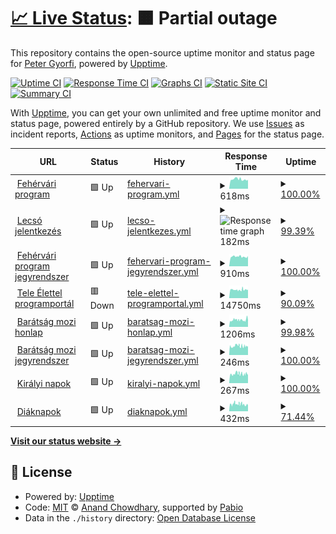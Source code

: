 # [📈 Live Status](https://apgyorfi.github.io/szkkk-monitor): <!--live status--> **🟧 Partial outage**

This repository contains the open-source uptime monitor and status page for [Peter Gyorfi](https://apgyorfi.dev), powered by [Upptime](https://github.com/upptime/upptime).

[![Uptime CI](https://github.com/apgyorfi/szkkk-monitor/workflows/Uptime%20CI/badge.svg)](https://github.com/apgyorfi/szkkk-monitor/actions?query=workflow%3A%22Uptime+CI%22)
[![Response Time CI](https://github.com/apgyorfi/szkkk-monitor/workflows/Response%20Time%20CI/badge.svg)](https://github.com/apgyorfi/szkkk-monitor/actions?query=workflow%3A%22Response+Time+CI%22)
[![Graphs CI](https://github.com/apgyorfi/szkkk-monitor/workflows/Graphs%20CI/badge.svg)](https://github.com/apgyorfi/szkkk-monitor/actions?query=workflow%3A%22Graphs+CI%22)
[![Static Site CI](https://github.com/apgyorfi/szkkk-monitor/workflows/Static%20Site%20CI/badge.svg)](https://github.com/apgyorfi/szkkk-monitor/actions?query=workflow%3A%22Static+Site+CI%22)
[![Summary CI](https://github.com/apgyorfi/szkkk-monitor/workflows/Summary%20CI/badge.svg)](https://github.com/apgyorfi/szkkk-monitor/actions?query=workflow%3A%22Summary+CI%22)

With [Upptime](https://upptime.js.org), you can get your own unlimited and free uptime monitor and status page, powered entirely by a GitHub repository. We use [Issues](https://github.com/apgyorfi/szkkk-monitor/issues) as incident reports, [Actions](https://github.com/apgyorfi/szkkk-monitor/actions) as uptime monitors, and [Pages](https://apgyorfi.github.io/szkkk-monitor) for the status page.

<!--start: status pages-->
<!-- This summary is generated by Upptime (https://github.com/upptime/upptime) -->
<!-- Do not edit this manually, your changes will be overwritten -->
<!-- prettier-ignore -->
| URL | Status | History | Response Time | Uptime |
| --- | ------ | ------- | ------------- | ------ |
| <img alt="" src="https://icons.duckduckgo.com/ip3/www.fehervariprogram.hu.ico" height="13"> [Fehérvári program](https://www.fehervariprogram.hu) | 🟩 Up | [fehervari-program.yml](https://github.com/apgyorfi/szkkk-monitor/commits/HEAD/history/fehervari-program.yml) | <details><summary><img alt="Response time graph" src="./graphs/fehervari-program/response-time-week.png" height="20"> 618ms</summary><br><a href="https://apgyorfi.github.io/szkkk-monitor/history/fehervari-program"><img alt="Response time 1514" src="https://img.shields.io/endpoint?url=https%3A%2F%2Fraw.githubusercontent.com%2Fapgyorfi%2Fszkkk-monitor%2FHEAD%2Fapi%2Ffehervari-program%2Fresponse-time.json"></a><br><a href="https://apgyorfi.github.io/szkkk-monitor/history/fehervari-program"><img alt="24-hour response time 507" src="https://img.shields.io/endpoint?url=https%3A%2F%2Fraw.githubusercontent.com%2Fapgyorfi%2Fszkkk-monitor%2FHEAD%2Fapi%2Ffehervari-program%2Fresponse-time-day.json"></a><br><a href="https://apgyorfi.github.io/szkkk-monitor/history/fehervari-program"><img alt="7-day response time 618" src="https://img.shields.io/endpoint?url=https%3A%2F%2Fraw.githubusercontent.com%2Fapgyorfi%2Fszkkk-monitor%2FHEAD%2Fapi%2Ffehervari-program%2Fresponse-time-week.json"></a><br><a href="https://apgyorfi.github.io/szkkk-monitor/history/fehervari-program"><img alt="30-day response time 532" src="https://img.shields.io/endpoint?url=https%3A%2F%2Fraw.githubusercontent.com%2Fapgyorfi%2Fszkkk-monitor%2FHEAD%2Fapi%2Ffehervari-program%2Fresponse-time-month.json"></a><br><a href="https://apgyorfi.github.io/szkkk-monitor/history/fehervari-program"><img alt="1-year response time 1514" src="https://img.shields.io/endpoint?url=https%3A%2F%2Fraw.githubusercontent.com%2Fapgyorfi%2Fszkkk-monitor%2FHEAD%2Fapi%2Ffehervari-program%2Fresponse-time-year.json"></a></details> | <details><summary><a href="https://apgyorfi.github.io/szkkk-monitor/history/fehervari-program">100.00%</a></summary><a href="https://apgyorfi.github.io/szkkk-monitor/history/fehervari-program"><img alt="All-time uptime 98.97%" src="https://img.shields.io/endpoint?url=https%3A%2F%2Fraw.githubusercontent.com%2Fapgyorfi%2Fszkkk-monitor%2FHEAD%2Fapi%2Ffehervari-program%2Fuptime.json"></a><br><a href="https://apgyorfi.github.io/szkkk-monitor/history/fehervari-program"><img alt="24-hour uptime 100.00%" src="https://img.shields.io/endpoint?url=https%3A%2F%2Fraw.githubusercontent.com%2Fapgyorfi%2Fszkkk-monitor%2FHEAD%2Fapi%2Ffehervari-program%2Fuptime-day.json"></a><br><a href="https://apgyorfi.github.io/szkkk-monitor/history/fehervari-program"><img alt="7-day uptime 100.00%" src="https://img.shields.io/endpoint?url=https%3A%2F%2Fraw.githubusercontent.com%2Fapgyorfi%2Fszkkk-monitor%2FHEAD%2Fapi%2Ffehervari-program%2Fuptime-week.json"></a><br><a href="https://apgyorfi.github.io/szkkk-monitor/history/fehervari-program"><img alt="30-day uptime 100.00%" src="https://img.shields.io/endpoint?url=https%3A%2F%2Fraw.githubusercontent.com%2Fapgyorfi%2Fszkkk-monitor%2FHEAD%2Fapi%2Ffehervari-program%2Fuptime-month.json"></a><br><a href="https://apgyorfi.github.io/szkkk-monitor/history/fehervari-program"><img alt="1-year uptime 98.97%" src="https://img.shields.io/endpoint?url=https%3A%2F%2Fraw.githubusercontent.com%2Fapgyorfi%2Fszkkk-monitor%2FHEAD%2Fapi%2Ffehervari-program%2Fuptime-year.json"></a></details>
| <img alt="" src="https://icons.duckduckgo.com/ip3/lecso.applynow.hu.ico" height="13"> [Lecsó jelentkezés](https://lecso.applynow.hu) | 🟩 Up | [lecso-jelentkezes.yml](https://github.com/apgyorfi/szkkk-monitor/commits/HEAD/history/lecso-jelentkezes.yml) | <details><summary><img alt="Response time graph" src="./graphs/lecso-jelentkezes/response-time-week.png" height="20"> 182ms</summary><br><a href="https://apgyorfi.github.io/szkkk-monitor/history/lecso-jelentkezes"><img alt="Response time 173" src="https://img.shields.io/endpoint?url=https%3A%2F%2Fraw.githubusercontent.com%2Fapgyorfi%2Fszkkk-monitor%2FHEAD%2Fapi%2Flecso-jelentkezes%2Fresponse-time.json"></a><br><a href="https://apgyorfi.github.io/szkkk-monitor/history/lecso-jelentkezes"><img alt="24-hour response time 122" src="https://img.shields.io/endpoint?url=https%3A%2F%2Fraw.githubusercontent.com%2Fapgyorfi%2Fszkkk-monitor%2FHEAD%2Fapi%2Flecso-jelentkezes%2Fresponse-time-day.json"></a><br><a href="https://apgyorfi.github.io/szkkk-monitor/history/lecso-jelentkezes"><img alt="7-day response time 182" src="https://img.shields.io/endpoint?url=https%3A%2F%2Fraw.githubusercontent.com%2Fapgyorfi%2Fszkkk-monitor%2FHEAD%2Fapi%2Flecso-jelentkezes%2Fresponse-time-week.json"></a><br><a href="https://apgyorfi.github.io/szkkk-monitor/history/lecso-jelentkezes"><img alt="30-day response time 171" src="https://img.shields.io/endpoint?url=https%3A%2F%2Fraw.githubusercontent.com%2Fapgyorfi%2Fszkkk-monitor%2FHEAD%2Fapi%2Flecso-jelentkezes%2Fresponse-time-month.json"></a><br><a href="https://apgyorfi.github.io/szkkk-monitor/history/lecso-jelentkezes"><img alt="1-year response time 173" src="https://img.shields.io/endpoint?url=https%3A%2F%2Fraw.githubusercontent.com%2Fapgyorfi%2Fszkkk-monitor%2FHEAD%2Fapi%2Flecso-jelentkezes%2Fresponse-time-year.json"></a></details> | <details><summary><a href="https://apgyorfi.github.io/szkkk-monitor/history/lecso-jelentkezes">99.39%</a></summary><a href="https://apgyorfi.github.io/szkkk-monitor/history/lecso-jelentkezes"><img alt="All-time uptime 99.56%" src="https://img.shields.io/endpoint?url=https%3A%2F%2Fraw.githubusercontent.com%2Fapgyorfi%2Fszkkk-monitor%2FHEAD%2Fapi%2Flecso-jelentkezes%2Fuptime.json"></a><br><a href="https://apgyorfi.github.io/szkkk-monitor/history/lecso-jelentkezes"><img alt="24-hour uptime 100.00%" src="https://img.shields.io/endpoint?url=https%3A%2F%2Fraw.githubusercontent.com%2Fapgyorfi%2Fszkkk-monitor%2FHEAD%2Fapi%2Flecso-jelentkezes%2Fuptime-day.json"></a><br><a href="https://apgyorfi.github.io/szkkk-monitor/history/lecso-jelentkezes"><img alt="7-day uptime 99.39%" src="https://img.shields.io/endpoint?url=https%3A%2F%2Fraw.githubusercontent.com%2Fapgyorfi%2Fszkkk-monitor%2FHEAD%2Fapi%2Flecso-jelentkezes%2Fuptime-week.json"></a><br><a href="https://apgyorfi.github.io/szkkk-monitor/history/lecso-jelentkezes"><img alt="30-day uptime 99.52%" src="https://img.shields.io/endpoint?url=https%3A%2F%2Fraw.githubusercontent.com%2Fapgyorfi%2Fszkkk-monitor%2FHEAD%2Fapi%2Flecso-jelentkezes%2Fuptime-month.json"></a><br><a href="https://apgyorfi.github.io/szkkk-monitor/history/lecso-jelentkezes"><img alt="1-year uptime 99.56%" src="https://img.shields.io/endpoint?url=https%3A%2F%2Fraw.githubusercontent.com%2Fapgyorfi%2Fszkkk-monitor%2FHEAD%2Fapi%2Flecso-jelentkezes%2Fuptime-year.json"></a></details>
| <img alt="" src="https://icons.duckduckgo.com/ip3/fehervariprogram.hu.ico" height="13"> [Fehérvári program jegyrendszer](https://fehervariprogram.hu/jegy) | 🟩 Up | [fehervari-program-jegyrendszer.yml](https://github.com/apgyorfi/szkkk-monitor/commits/HEAD/history/fehervari-program-jegyrendszer.yml) | <details><summary><img alt="Response time graph" src="./graphs/fehervari-program-jegyrendszer/response-time-week.png" height="20"> 910ms</summary><br><a href="https://apgyorfi.github.io/szkkk-monitor/history/fehervari-program-jegyrendszer"><img alt="Response time 1360" src="https://img.shields.io/endpoint?url=https%3A%2F%2Fraw.githubusercontent.com%2Fapgyorfi%2Fszkkk-monitor%2FHEAD%2Fapi%2Ffehervari-program-jegyrendszer%2Fresponse-time.json"></a><br><a href="https://apgyorfi.github.io/szkkk-monitor/history/fehervari-program-jegyrendszer"><img alt="24-hour response time 971" src="https://img.shields.io/endpoint?url=https%3A%2F%2Fraw.githubusercontent.com%2Fapgyorfi%2Fszkkk-monitor%2FHEAD%2Fapi%2Ffehervari-program-jegyrendszer%2Fresponse-time-day.json"></a><br><a href="https://apgyorfi.github.io/szkkk-monitor/history/fehervari-program-jegyrendszer"><img alt="7-day response time 910" src="https://img.shields.io/endpoint?url=https%3A%2F%2Fraw.githubusercontent.com%2Fapgyorfi%2Fszkkk-monitor%2FHEAD%2Fapi%2Ffehervari-program-jegyrendszer%2Fresponse-time-week.json"></a><br><a href="https://apgyorfi.github.io/szkkk-monitor/history/fehervari-program-jegyrendszer"><img alt="30-day response time 976" src="https://img.shields.io/endpoint?url=https%3A%2F%2Fraw.githubusercontent.com%2Fapgyorfi%2Fszkkk-monitor%2FHEAD%2Fapi%2Ffehervari-program-jegyrendszer%2Fresponse-time-month.json"></a><br><a href="https://apgyorfi.github.io/szkkk-monitor/history/fehervari-program-jegyrendszer"><img alt="1-year response time 1360" src="https://img.shields.io/endpoint?url=https%3A%2F%2Fraw.githubusercontent.com%2Fapgyorfi%2Fszkkk-monitor%2FHEAD%2Fapi%2Ffehervari-program-jegyrendszer%2Fresponse-time-year.json"></a></details> | <details><summary><a href="https://apgyorfi.github.io/szkkk-monitor/history/fehervari-program-jegyrendszer">100.00%</a></summary><a href="https://apgyorfi.github.io/szkkk-monitor/history/fehervari-program-jegyrendszer"><img alt="All-time uptime 98.94%" src="https://img.shields.io/endpoint?url=https%3A%2F%2Fraw.githubusercontent.com%2Fapgyorfi%2Fszkkk-monitor%2FHEAD%2Fapi%2Ffehervari-program-jegyrendszer%2Fuptime.json"></a><br><a href="https://apgyorfi.github.io/szkkk-monitor/history/fehervari-program-jegyrendszer"><img alt="24-hour uptime 100.00%" src="https://img.shields.io/endpoint?url=https%3A%2F%2Fraw.githubusercontent.com%2Fapgyorfi%2Fszkkk-monitor%2FHEAD%2Fapi%2Ffehervari-program-jegyrendszer%2Fuptime-day.json"></a><br><a href="https://apgyorfi.github.io/szkkk-monitor/history/fehervari-program-jegyrendszer"><img alt="7-day uptime 100.00%" src="https://img.shields.io/endpoint?url=https%3A%2F%2Fraw.githubusercontent.com%2Fapgyorfi%2Fszkkk-monitor%2FHEAD%2Fapi%2Ffehervari-program-jegyrendszer%2Fuptime-week.json"></a><br><a href="https://apgyorfi.github.io/szkkk-monitor/history/fehervari-program-jegyrendszer"><img alt="30-day uptime 100.00%" src="https://img.shields.io/endpoint?url=https%3A%2F%2Fraw.githubusercontent.com%2Fapgyorfi%2Fszkkk-monitor%2FHEAD%2Fapi%2Ffehervari-program-jegyrendszer%2Fuptime-month.json"></a><br><a href="https://apgyorfi.github.io/szkkk-monitor/history/fehervari-program-jegyrendszer"><img alt="1-year uptime 98.94%" src="https://img.shields.io/endpoint?url=https%3A%2F%2Fraw.githubusercontent.com%2Fapgyorfi%2Fszkkk-monitor%2FHEAD%2Fapi%2Ffehervari-program-jegyrendszer%2Fuptime-year.json"></a></details>
| <img alt="" src="https://icons.duckduckgo.com/ip3/teleelettel.hu.ico" height="13"> [Tele Élettel programportál](https://teleelettel.hu) | 🟥 Down | [tele-elettel-programportal.yml](https://github.com/apgyorfi/szkkk-monitor/commits/HEAD/history/tele-elettel-programportal.yml) | <details><summary><img alt="Response time graph" src="./graphs/tele-elettel-programportal/response-time-week.png" height="20"> 14750ms</summary><br><a href="https://apgyorfi.github.io/szkkk-monitor/history/tele-elettel-programportal"><img alt="Response time 12825" src="https://img.shields.io/endpoint?url=https%3A%2F%2Fraw.githubusercontent.com%2Fapgyorfi%2Fszkkk-monitor%2FHEAD%2Fapi%2Ftele-elettel-programportal%2Fresponse-time.json"></a><br><a href="https://apgyorfi.github.io/szkkk-monitor/history/tele-elettel-programportal"><img alt="24-hour response time 13473" src="https://img.shields.io/endpoint?url=https%3A%2F%2Fraw.githubusercontent.com%2Fapgyorfi%2Fszkkk-monitor%2FHEAD%2Fapi%2Ftele-elettel-programportal%2Fresponse-time-day.json"></a><br><a href="https://apgyorfi.github.io/szkkk-monitor/history/tele-elettel-programportal"><img alt="7-day response time 14750" src="https://img.shields.io/endpoint?url=https%3A%2F%2Fraw.githubusercontent.com%2Fapgyorfi%2Fszkkk-monitor%2FHEAD%2Fapi%2Ftele-elettel-programportal%2Fresponse-time-week.json"></a><br><a href="https://apgyorfi.github.io/szkkk-monitor/history/tele-elettel-programportal"><img alt="30-day response time 14213" src="https://img.shields.io/endpoint?url=https%3A%2F%2Fraw.githubusercontent.com%2Fapgyorfi%2Fszkkk-monitor%2FHEAD%2Fapi%2Ftele-elettel-programportal%2Fresponse-time-month.json"></a><br><a href="https://apgyorfi.github.io/szkkk-monitor/history/tele-elettel-programportal"><img alt="1-year response time 12825" src="https://img.shields.io/endpoint?url=https%3A%2F%2Fraw.githubusercontent.com%2Fapgyorfi%2Fszkkk-monitor%2FHEAD%2Fapi%2Ftele-elettel-programportal%2Fresponse-time-year.json"></a></details> | <details><summary><a href="https://apgyorfi.github.io/szkkk-monitor/history/tele-elettel-programportal">90.09%</a></summary><a href="https://apgyorfi.github.io/szkkk-monitor/history/tele-elettel-programportal"><img alt="All-time uptime 98.13%" src="https://img.shields.io/endpoint?url=https%3A%2F%2Fraw.githubusercontent.com%2Fapgyorfi%2Fszkkk-monitor%2FHEAD%2Fapi%2Ftele-elettel-programportal%2Fuptime.json"></a><br><a href="https://apgyorfi.github.io/szkkk-monitor/history/tele-elettel-programportal"><img alt="24-hour uptime 93.58%" src="https://img.shields.io/endpoint?url=https%3A%2F%2Fraw.githubusercontent.com%2Fapgyorfi%2Fszkkk-monitor%2FHEAD%2Fapi%2Ftele-elettel-programportal%2Fuptime-day.json"></a><br><a href="https://apgyorfi.github.io/szkkk-monitor/history/tele-elettel-programportal"><img alt="7-day uptime 90.09%" src="https://img.shields.io/endpoint?url=https%3A%2F%2Fraw.githubusercontent.com%2Fapgyorfi%2Fszkkk-monitor%2FHEAD%2Fapi%2Ftele-elettel-programportal%2Fuptime-week.json"></a><br><a href="https://apgyorfi.github.io/szkkk-monitor/history/tele-elettel-programportal"><img alt="30-day uptime 96.35%" src="https://img.shields.io/endpoint?url=https%3A%2F%2Fraw.githubusercontent.com%2Fapgyorfi%2Fszkkk-monitor%2FHEAD%2Fapi%2Ftele-elettel-programportal%2Fuptime-month.json"></a><br><a href="https://apgyorfi.github.io/szkkk-monitor/history/tele-elettel-programportal"><img alt="1-year uptime 98.13%" src="https://img.shields.io/endpoint?url=https%3A%2F%2Fraw.githubusercontent.com%2Fapgyorfi%2Fszkkk-monitor%2FHEAD%2Fapi%2Ftele-elettel-programportal%2Fuptime-year.json"></a></details>
| <img alt="" src="https://icons.duckduckgo.com/ip3/baratsagmozi.hu.ico" height="13"> [Barátság mozi honlap](https://baratsagmozi.hu) | 🟩 Up | [baratsag-mozi-honlap.yml](https://github.com/apgyorfi/szkkk-monitor/commits/HEAD/history/baratsag-mozi-honlap.yml) | <details><summary><img alt="Response time graph" src="./graphs/baratsag-mozi-honlap/response-time-week.png" height="20"> 1206ms</summary><br><a href="https://apgyorfi.github.io/szkkk-monitor/history/baratsag-mozi-honlap"><img alt="Response time 611" src="https://img.shields.io/endpoint?url=https%3A%2F%2Fraw.githubusercontent.com%2Fapgyorfi%2Fszkkk-monitor%2FHEAD%2Fapi%2Fbaratsag-mozi-honlap%2Fresponse-time.json"></a><br><a href="https://apgyorfi.github.io/szkkk-monitor/history/baratsag-mozi-honlap"><img alt="24-hour response time 425" src="https://img.shields.io/endpoint?url=https%3A%2F%2Fraw.githubusercontent.com%2Fapgyorfi%2Fszkkk-monitor%2FHEAD%2Fapi%2Fbaratsag-mozi-honlap%2Fresponse-time-day.json"></a><br><a href="https://apgyorfi.github.io/szkkk-monitor/history/baratsag-mozi-honlap"><img alt="7-day response time 1206" src="https://img.shields.io/endpoint?url=https%3A%2F%2Fraw.githubusercontent.com%2Fapgyorfi%2Fszkkk-monitor%2FHEAD%2Fapi%2Fbaratsag-mozi-honlap%2Fresponse-time-week.json"></a><br><a href="https://apgyorfi.github.io/szkkk-monitor/history/baratsag-mozi-honlap"><img alt="30-day response time 1042" src="https://img.shields.io/endpoint?url=https%3A%2F%2Fraw.githubusercontent.com%2Fapgyorfi%2Fszkkk-monitor%2FHEAD%2Fapi%2Fbaratsag-mozi-honlap%2Fresponse-time-month.json"></a><br><a href="https://apgyorfi.github.io/szkkk-monitor/history/baratsag-mozi-honlap"><img alt="1-year response time 611" src="https://img.shields.io/endpoint?url=https%3A%2F%2Fraw.githubusercontent.com%2Fapgyorfi%2Fszkkk-monitor%2FHEAD%2Fapi%2Fbaratsag-mozi-honlap%2Fresponse-time-year.json"></a></details> | <details><summary><a href="https://apgyorfi.github.io/szkkk-monitor/history/baratsag-mozi-honlap">99.98%</a></summary><a href="https://apgyorfi.github.io/szkkk-monitor/history/baratsag-mozi-honlap"><img alt="All-time uptime 99.98%" src="https://img.shields.io/endpoint?url=https%3A%2F%2Fraw.githubusercontent.com%2Fapgyorfi%2Fszkkk-monitor%2FHEAD%2Fapi%2Fbaratsag-mozi-honlap%2Fuptime.json"></a><br><a href="https://apgyorfi.github.io/szkkk-monitor/history/baratsag-mozi-honlap"><img alt="24-hour uptime 100.00%" src="https://img.shields.io/endpoint?url=https%3A%2F%2Fraw.githubusercontent.com%2Fapgyorfi%2Fszkkk-monitor%2FHEAD%2Fapi%2Fbaratsag-mozi-honlap%2Fuptime-day.json"></a><br><a href="https://apgyorfi.github.io/szkkk-monitor/history/baratsag-mozi-honlap"><img alt="7-day uptime 99.98%" src="https://img.shields.io/endpoint?url=https%3A%2F%2Fraw.githubusercontent.com%2Fapgyorfi%2Fszkkk-monitor%2FHEAD%2Fapi%2Fbaratsag-mozi-honlap%2Fuptime-week.json"></a><br><a href="https://apgyorfi.github.io/szkkk-monitor/history/baratsag-mozi-honlap"><img alt="30-day uptime 99.97%" src="https://img.shields.io/endpoint?url=https%3A%2F%2Fraw.githubusercontent.com%2Fapgyorfi%2Fszkkk-monitor%2FHEAD%2Fapi%2Fbaratsag-mozi-honlap%2Fuptime-month.json"></a><br><a href="https://apgyorfi.github.io/szkkk-monitor/history/baratsag-mozi-honlap"><img alt="1-year uptime 99.98%" src="https://img.shields.io/endpoint?url=https%3A%2F%2Fraw.githubusercontent.com%2Fapgyorfi%2Fszkkk-monitor%2FHEAD%2Fapi%2Fbaratsag-mozi-honlap%2Fuptime-year.json"></a></details>
| <img alt="" src="https://icons.duckduckgo.com/ip3/musor.baratsagmozi.hu.ico" height="13"> [Barátság mozi jegyrendszer](https://musor.baratsagmozi.hu) | 🟩 Up | [baratsag-mozi-jegyrendszer.yml](https://github.com/apgyorfi/szkkk-monitor/commits/HEAD/history/baratsag-mozi-jegyrendszer.yml) | <details><summary><img alt="Response time graph" src="./graphs/baratsag-mozi-jegyrendszer/response-time-week.png" height="20"> 246ms</summary><br><a href="https://apgyorfi.github.io/szkkk-monitor/history/baratsag-mozi-jegyrendszer"><img alt="Response time 307" src="https://img.shields.io/endpoint?url=https%3A%2F%2Fraw.githubusercontent.com%2Fapgyorfi%2Fszkkk-monitor%2FHEAD%2Fapi%2Fbaratsag-mozi-jegyrendszer%2Fresponse-time.json"></a><br><a href="https://apgyorfi.github.io/szkkk-monitor/history/baratsag-mozi-jegyrendszer"><img alt="24-hour response time 217" src="https://img.shields.io/endpoint?url=https%3A%2F%2Fraw.githubusercontent.com%2Fapgyorfi%2Fszkkk-monitor%2FHEAD%2Fapi%2Fbaratsag-mozi-jegyrendszer%2Fresponse-time-day.json"></a><br><a href="https://apgyorfi.github.io/szkkk-monitor/history/baratsag-mozi-jegyrendszer"><img alt="7-day response time 246" src="https://img.shields.io/endpoint?url=https%3A%2F%2Fraw.githubusercontent.com%2Fapgyorfi%2Fszkkk-monitor%2FHEAD%2Fapi%2Fbaratsag-mozi-jegyrendszer%2Fresponse-time-week.json"></a><br><a href="https://apgyorfi.github.io/szkkk-monitor/history/baratsag-mozi-jegyrendszer"><img alt="30-day response time 256" src="https://img.shields.io/endpoint?url=https%3A%2F%2Fraw.githubusercontent.com%2Fapgyorfi%2Fszkkk-monitor%2FHEAD%2Fapi%2Fbaratsag-mozi-jegyrendszer%2Fresponse-time-month.json"></a><br><a href="https://apgyorfi.github.io/szkkk-monitor/history/baratsag-mozi-jegyrendszer"><img alt="1-year response time 307" src="https://img.shields.io/endpoint?url=https%3A%2F%2Fraw.githubusercontent.com%2Fapgyorfi%2Fszkkk-monitor%2FHEAD%2Fapi%2Fbaratsag-mozi-jegyrendszer%2Fresponse-time-year.json"></a></details> | <details><summary><a href="https://apgyorfi.github.io/szkkk-monitor/history/baratsag-mozi-jegyrendszer">100.00%</a></summary><a href="https://apgyorfi.github.io/szkkk-monitor/history/baratsag-mozi-jegyrendszer"><img alt="All-time uptime 100.00%" src="https://img.shields.io/endpoint?url=https%3A%2F%2Fraw.githubusercontent.com%2Fapgyorfi%2Fszkkk-monitor%2FHEAD%2Fapi%2Fbaratsag-mozi-jegyrendszer%2Fuptime.json"></a><br><a href="https://apgyorfi.github.io/szkkk-monitor/history/baratsag-mozi-jegyrendszer"><img alt="24-hour uptime 100.00%" src="https://img.shields.io/endpoint?url=https%3A%2F%2Fraw.githubusercontent.com%2Fapgyorfi%2Fszkkk-monitor%2FHEAD%2Fapi%2Fbaratsag-mozi-jegyrendszer%2Fuptime-day.json"></a><br><a href="https://apgyorfi.github.io/szkkk-monitor/history/baratsag-mozi-jegyrendszer"><img alt="7-day uptime 100.00%" src="https://img.shields.io/endpoint?url=https%3A%2F%2Fraw.githubusercontent.com%2Fapgyorfi%2Fszkkk-monitor%2FHEAD%2Fapi%2Fbaratsag-mozi-jegyrendszer%2Fuptime-week.json"></a><br><a href="https://apgyorfi.github.io/szkkk-monitor/history/baratsag-mozi-jegyrendszer"><img alt="30-day uptime 100.00%" src="https://img.shields.io/endpoint?url=https%3A%2F%2Fraw.githubusercontent.com%2Fapgyorfi%2Fszkkk-monitor%2FHEAD%2Fapi%2Fbaratsag-mozi-jegyrendszer%2Fuptime-month.json"></a><br><a href="https://apgyorfi.github.io/szkkk-monitor/history/baratsag-mozi-jegyrendszer"><img alt="1-year uptime 100.00%" src="https://img.shields.io/endpoint?url=https%3A%2F%2Fraw.githubusercontent.com%2Fapgyorfi%2Fszkkk-monitor%2FHEAD%2Fapi%2Fbaratsag-mozi-jegyrendszer%2Fuptime-year.json"></a></details>
| <img alt="" src="https://icons.duckduckgo.com/ip3/kiralyinapok.szekesfehervar.hu.ico" height="13"> [Királyi napok](https://kiralyinapok.szekesfehervar.hu) | 🟩 Up | [kiralyi-napok.yml](https://github.com/apgyorfi/szkkk-monitor/commits/HEAD/history/kiralyi-napok.yml) | <details><summary><img alt="Response time graph" src="./graphs/kiralyi-napok/response-time-week.png" height="20"> 267ms</summary><br><a href="https://apgyorfi.github.io/szkkk-monitor/history/kiralyi-napok"><img alt="Response time 317" src="https://img.shields.io/endpoint?url=https%3A%2F%2Fraw.githubusercontent.com%2Fapgyorfi%2Fszkkk-monitor%2FHEAD%2Fapi%2Fkiralyi-napok%2Fresponse-time.json"></a><br><a href="https://apgyorfi.github.io/szkkk-monitor/history/kiralyi-napok"><img alt="24-hour response time 252" src="https://img.shields.io/endpoint?url=https%3A%2F%2Fraw.githubusercontent.com%2Fapgyorfi%2Fszkkk-monitor%2FHEAD%2Fapi%2Fkiralyi-napok%2Fresponse-time-day.json"></a><br><a href="https://apgyorfi.github.io/szkkk-monitor/history/kiralyi-napok"><img alt="7-day response time 267" src="https://img.shields.io/endpoint?url=https%3A%2F%2Fraw.githubusercontent.com%2Fapgyorfi%2Fszkkk-monitor%2FHEAD%2Fapi%2Fkiralyi-napok%2Fresponse-time-week.json"></a><br><a href="https://apgyorfi.github.io/szkkk-monitor/history/kiralyi-napok"><img alt="30-day response time 243" src="https://img.shields.io/endpoint?url=https%3A%2F%2Fraw.githubusercontent.com%2Fapgyorfi%2Fszkkk-monitor%2FHEAD%2Fapi%2Fkiralyi-napok%2Fresponse-time-month.json"></a><br><a href="https://apgyorfi.github.io/szkkk-monitor/history/kiralyi-napok"><img alt="1-year response time 317" src="https://img.shields.io/endpoint?url=https%3A%2F%2Fraw.githubusercontent.com%2Fapgyorfi%2Fszkkk-monitor%2FHEAD%2Fapi%2Fkiralyi-napok%2Fresponse-time-year.json"></a></details> | <details><summary><a href="https://apgyorfi.github.io/szkkk-monitor/history/kiralyi-napok">100.00%</a></summary><a href="https://apgyorfi.github.io/szkkk-monitor/history/kiralyi-napok"><img alt="All-time uptime 100.00%" src="https://img.shields.io/endpoint?url=https%3A%2F%2Fraw.githubusercontent.com%2Fapgyorfi%2Fszkkk-monitor%2FHEAD%2Fapi%2Fkiralyi-napok%2Fuptime.json"></a><br><a href="https://apgyorfi.github.io/szkkk-monitor/history/kiralyi-napok"><img alt="24-hour uptime 100.00%" src="https://img.shields.io/endpoint?url=https%3A%2F%2Fraw.githubusercontent.com%2Fapgyorfi%2Fszkkk-monitor%2FHEAD%2Fapi%2Fkiralyi-napok%2Fuptime-day.json"></a><br><a href="https://apgyorfi.github.io/szkkk-monitor/history/kiralyi-napok"><img alt="7-day uptime 100.00%" src="https://img.shields.io/endpoint?url=https%3A%2F%2Fraw.githubusercontent.com%2Fapgyorfi%2Fszkkk-monitor%2FHEAD%2Fapi%2Fkiralyi-napok%2Fuptime-week.json"></a><br><a href="https://apgyorfi.github.io/szkkk-monitor/history/kiralyi-napok"><img alt="30-day uptime 100.00%" src="https://img.shields.io/endpoint?url=https%3A%2F%2Fraw.githubusercontent.com%2Fapgyorfi%2Fszkkk-monitor%2FHEAD%2Fapi%2Fkiralyi-napok%2Fuptime-month.json"></a><br><a href="https://apgyorfi.github.io/szkkk-monitor/history/kiralyi-napok"><img alt="1-year uptime 100.00%" src="https://img.shields.io/endpoint?url=https%3A%2F%2Fraw.githubusercontent.com%2Fapgyorfi%2Fszkkk-monitor%2FHEAD%2Fapi%2Fkiralyi-napok%2Fuptime-year.json"></a></details>
| <img alt="" src="https://icons.duckduckgo.com/ip3/diaknapok.hu.ico" height="13"> [Diáknapok](https://diaknapok.hu) | 🟩 Up | [diaknapok.yml](https://github.com/apgyorfi/szkkk-monitor/commits/HEAD/history/diaknapok.yml) | <details><summary><img alt="Response time graph" src="./graphs/diaknapok/response-time-week.png" height="20"> 432ms</summary><br><a href="https://apgyorfi.github.io/szkkk-monitor/history/diaknapok"><img alt="Response time 586" src="https://img.shields.io/endpoint?url=https%3A%2F%2Fraw.githubusercontent.com%2Fapgyorfi%2Fszkkk-monitor%2FHEAD%2Fapi%2Fdiaknapok%2Fresponse-time.json"></a><br><a href="https://apgyorfi.github.io/szkkk-monitor/history/diaknapok"><img alt="24-hour response time 892" src="https://img.shields.io/endpoint?url=https%3A%2F%2Fraw.githubusercontent.com%2Fapgyorfi%2Fszkkk-monitor%2FHEAD%2Fapi%2Fdiaknapok%2Fresponse-time-day.json"></a><br><a href="https://apgyorfi.github.io/szkkk-monitor/history/diaknapok"><img alt="7-day response time 432" src="https://img.shields.io/endpoint?url=https%3A%2F%2Fraw.githubusercontent.com%2Fapgyorfi%2Fszkkk-monitor%2FHEAD%2Fapi%2Fdiaknapok%2Fresponse-time-week.json"></a><br><a href="https://apgyorfi.github.io/szkkk-monitor/history/diaknapok"><img alt="30-day response time 449" src="https://img.shields.io/endpoint?url=https%3A%2F%2Fraw.githubusercontent.com%2Fapgyorfi%2Fszkkk-monitor%2FHEAD%2Fapi%2Fdiaknapok%2Fresponse-time-month.json"></a><br><a href="https://apgyorfi.github.io/szkkk-monitor/history/diaknapok"><img alt="1-year response time 586" src="https://img.shields.io/endpoint?url=https%3A%2F%2Fraw.githubusercontent.com%2Fapgyorfi%2Fszkkk-monitor%2FHEAD%2Fapi%2Fdiaknapok%2Fresponse-time-year.json"></a></details> | <details><summary><a href="https://apgyorfi.github.io/szkkk-monitor/history/diaknapok">71.44%</a></summary><a href="https://apgyorfi.github.io/szkkk-monitor/history/diaknapok"><img alt="All-time uptime 96.62%" src="https://img.shields.io/endpoint?url=https%3A%2F%2Fraw.githubusercontent.com%2Fapgyorfi%2Fszkkk-monitor%2FHEAD%2Fapi%2Fdiaknapok%2Fuptime.json"></a><br><a href="https://apgyorfi.github.io/szkkk-monitor/history/diaknapok"><img alt="24-hour uptime 0.00%" src="https://img.shields.io/endpoint?url=https%3A%2F%2Fraw.githubusercontent.com%2Fapgyorfi%2Fszkkk-monitor%2FHEAD%2Fapi%2Fdiaknapok%2Fuptime-day.json"></a><br><a href="https://apgyorfi.github.io/szkkk-monitor/history/diaknapok"><img alt="7-day uptime 71.44%" src="https://img.shields.io/endpoint?url=https%3A%2F%2Fraw.githubusercontent.com%2Fapgyorfi%2Fszkkk-monitor%2FHEAD%2Fapi%2Fdiaknapok%2Fuptime-week.json"></a><br><a href="https://apgyorfi.github.io/szkkk-monitor/history/diaknapok"><img alt="30-day uptime 93.43%" src="https://img.shields.io/endpoint?url=https%3A%2F%2Fraw.githubusercontent.com%2Fapgyorfi%2Fszkkk-monitor%2FHEAD%2Fapi%2Fdiaknapok%2Fuptime-month.json"></a><br><a href="https://apgyorfi.github.io/szkkk-monitor/history/diaknapok"><img alt="1-year uptime 96.62%" src="https://img.shields.io/endpoint?url=https%3A%2F%2Fraw.githubusercontent.com%2Fapgyorfi%2Fszkkk-monitor%2FHEAD%2Fapi%2Fdiaknapok%2Fuptime-year.json"></a></details>

<!--end: status pages-->

[**Visit our status website →**](https://apgyorfi.github.io/szkkk-monitor)

## 📄 License

- Powered by: [Upptime](https://github.com/upptime/upptime)
- Code: [MIT](./LICENSE) © [Anand Chowdhary](https://anandchowdhary.com), supported by [Pabio](https://pabio.com)
- Data in the `./history` directory: [Open Database License](https://opendatacommons.org/licenses/odbl/1-0/)
